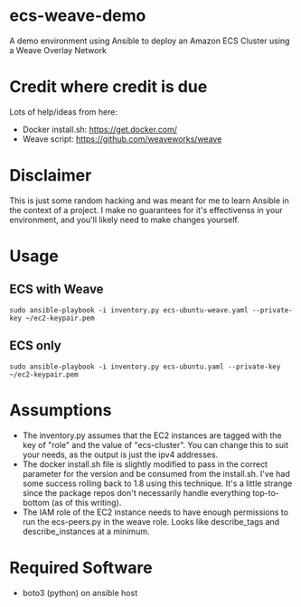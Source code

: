 # ecs-weave-demo
A demo environment using Ansible to deploy an Amazon ECS Cluster using a Weave Overlay Network

# Credit where credit is due
Lots of help/ideas from here:

- Docker install.sh:  https://get.docker.com/
- Weave script:  https://github.com/weaveworks/weave

# Disclaimer
This is just some random hacking and was meant for me to learn Ansible in the context of a project.  I make no guarantees for it's effectivenss in your environment, and you'll likely need to make changes yourself.

# Usage
## ECS with Weave
```
sudo ansible-playbook -i inventory.py ecs-ubuntu-weave.yaml --private-key ~/ec2-keypair.pem
```
## ECS only
```
sudo ansible-playbook -i inventory.py ecs-ubuntu.yaml --private-key ~/ec2-keypair.pem
```
# Assumptions
- The inventory.py assumes that the EC2 instances are tagged with the key of "role" and the value of "ecs-cluster".  You can change this to suit your needs, as the output is just the ipv4 addresses.
- The docker install.sh file is slightly modified to pass in the correct parameter for the version and be consumed from the install.sh.  I've had some success rolling back to 1.8 using this technique.  It's a little strange since the package repos don't necessarily handle everything top-to-bottom (as of this writing).
- The IAM role of the EC2 instance needs to have enough permissions to run the ecs-peers.py in the weave role.  Looks like describe_tags and describe_instances at a minimum.

# Required Software
- boto3 (python) on ansible host

